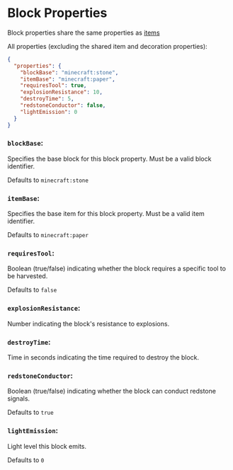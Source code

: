 # Block Properties

Block properties share the same properties as [items](item-properties.md)

All properties (excluding the shared item and decoration properties):
```json
{
  "properties": {
    "blockBase": "minecraft:stone",
    "itemBase": "minecraft:paper",
    "requiresTool": true,
    "explosionResistance": 10,
    "destroyTime": 5,
    "redstoneConductor": false,
    "lightEmission": 0
  }
}
```

### `blockBase`:

Specifies the base block for this block property. Must be a valid block identifier.

Defaults to `minecraft:stone`

### `itemBase`:

Specifies the base item for this block property. Must be a valid item identifier.

Defaults to `minecraft:paper`

### `requiresTool`:

Boolean (true/false) indicating whether the block requires a specific tool to be harvested.

Defaults to `false`

### `explosionResistance`:

Number indicating the block's resistance to explosions.

### `destroyTime`:

Time in seconds indicating the time required to destroy the block.

### `redstoneConductor`:

Boolean (true/false) indicating whether the block can conduct redstone signals.

Defaults to `true`

### `lightEmission`:

Light level this block emits.

Defaults to `0`
